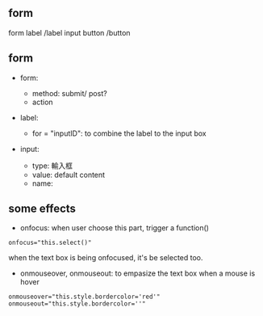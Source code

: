 ## form

form
  label /label
    input 
      button /button

## form

- form: 
  - method: submit/ post?
  - action
  
- label:
  - for = "inputID": to combine the label to the input box 

- input:
  - type: 輸入框
  - value: default content
  - name:
  
## some effects

- onfocus: when user choose this part, trigger a function()
```
onfocus="this.select()"
```
when the text box is being onfocused, it's be selected too.

- onmouseover, onmouseout: to empasize the text box when a mouse is hover
```
onmouseover="this.style.bordercolor='red'"
onmouseout="this.style.bordercolor=''"
```

